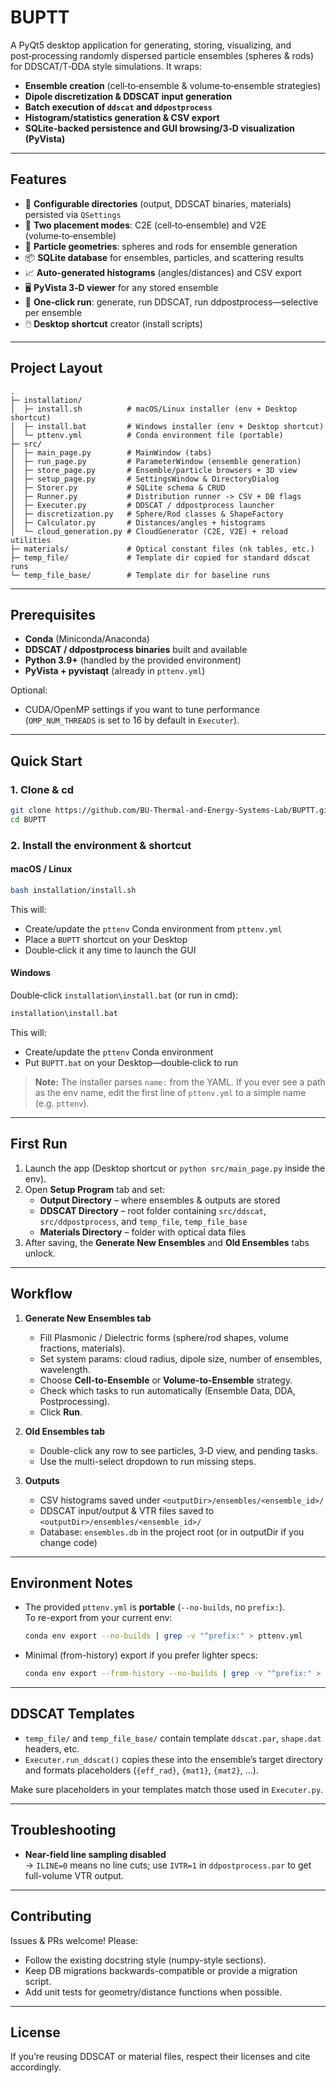 # BUPTT

A PyQt5 desktop application for generating, storing, visualizing, and post‑processing randomly dispersed particle ensembles (spheres & rods) for DDSCAT/T‑DDA style simulations. It wraps:

- **Ensemble creation** (cell‑to‑ensemble & volume‑to‑ensemble strategies)
- **Dipole discretization & DDSCAT input generation**
- **Batch execution of `ddscat` and `ddpostprocess`**
- **Histogram/statistics generation & CSV export**
- **SQLite-backed persistence and GUI browsing/3‑D visualization (PyVista)**

---

## Features

- 🔧 **Configurable directories** (output, DDSCAT binaries, materials) persisted via `QSettings`
- 🧪 **Two placement modes**: C2E (cell‑to‑ensemble) and V2E (volume‑to‑ensemble)
- 🔬 **Particle geometries**: spheres and rods for ensemble generation
- 📦 **SQLite database** for ensembles, particles, and scattering results
- 📈 **Auto-generated histograms** (angles/distances) and CSV export
- 🖥️ **PyVista 3‑D viewer** for any stored ensemble
- 🚀 **One‑click run**: generate, run DDSCAT, run ddpostprocess—selective per ensemble
- 🖱️ **Desktop shortcut** creator (install scripts)

---

## Project Layout

```
.
├─ installation/
│  ├─ install.sh          # macOS/Linux installer (env + Desktop shortcut)
│  ├─ install.bat         # Windows installer (env + Desktop shortcut)
│  └─ pttenv.yml          # Conda environment file (portable)
├─ src/
│  ├─ main_page.py        # MainWindow (tabs)
│  ├─ run_page.py         # ParameterWindow (ensemble generation)
│  ├─ store_page.py       # Ensemble/particle browsers + 3D view
│  ├─ setup_page.py       # SettingsWindow & DirectoryDialog
│  ├─ Storer.py           # SQLite schema & CRUD
│  ├─ Runner.py           # Distribution runner -> CSV + DB flags
│  ├─ Executer.py         # DDSCAT / ddpostprocess launcher
│  ├─ discretization.py   # Sphere/Rod classes & ShapeFactory
│  ├─ Calculator.py       # Distances/angles + histograms
│  └─ cloud_generation.py # CloudGenerator (C2E, V2E) + reload utilities
├─ materials/             # Optical constant files (nk tables, etc.)
├─ temp_file/             # Template dir copied for standard ddscat runs
└─ temp_file_base/        # Template dir for baseline runs
```

---

## Prerequisites

- **Conda** (Miniconda/Anaconda)
- **DDSCAT / ddpostprocess binaries** built and available
- **Python 3.9+** (handled by the provided environment)
- **PyVista + pyvistaqt** (already in `pttenv.yml`)

Optional:
- CUDA/OpenMP settings if you want to tune performance (`OMP_NUM_THREADS` is set to 16 by default in `Executer`).

---

## Quick Start

### 1. Clone & cd

```bash
git clone https://github.com/BU-Thermal-and-Energy-Systems-Lab/BUPTT.git
cd BUPTT
```

### 2. Install the environment & shortcut

#### macOS / Linux

```bash
bash installation/install.sh
```

This will:
- Create/update the `pttenv` Conda environment from `pttenv.yml`
- Place a `BUPTT` shortcut on your Desktop
- Double‑click it any time to launch the GUI

#### Windows

Double‑click `installation\install.bat` (or run in cmd):

```bat
installation\install.bat
```

This will:
- Create/update the `pttenv` Conda environment
- Put `BUPTT.bat` on your Desktop—double‑click to run

> **Note:** The installer parses `name:` from the YAML. If you ever see a path as the env name, edit the first line of `pttenv.yml` to a simple name (e.g. `pttenv`).

---

## First Run

1. Launch the app (Desktop shortcut or `python src/main_page.py` inside the env).
2. Open **Setup Program** tab and set:
   - **Output Directory** – where ensembles & outputs are stored
   - **DDSCAT Directory** – root folder containing `src/ddscat`, `src/ddpostprocess`, and `temp_file`, `temp_file_base`
   - **Materials Directory** – folder with optical data files
3. After saving, the **Generate New Ensembles** and **Old Ensembles** tabs unlock.

---

## Workflow

1. **Generate New Ensembles tab**  
   - Fill Plasmonic / Dielectric forms (sphere/rod shapes, volume fractions, materials).
   - Set system params: cloud radius, dipole size, number of ensembles, wavelength.
   - Choose **Cell-to-Ensemble** or **Volume-to-Ensemble** strategy.
   - Check which tasks to run automatically (Ensemble Data, DDA, Postprocessing).
   - Click **Run**.

2. **Old Ensembles tab**  
   - Double-click any row to see particles, 3‑D view, and pending tasks.  
   - Use the multi-select dropdown to run missing steps.

3. **Outputs**  
   - CSV histograms saved under `<outputDir>/ensembles/<ensemble_id>/`
   - DDSCAT input/output & VTR files saved to `<outputDir>/ensembles/<ensemble_id>/`
   - Database: `ensembles.db` in the project root (or in outputDir if you change code)

---

## Environment Notes

- The provided `pttenv.yml` is **portable** (`--no-builds`, no `prefix:`).  
  To re-export from your current env:
  ```bash
  conda env export --no-builds | grep -v "^prefix:" > pttenv.yml
  ```
- Minimal (from-history) export if you prefer lighter specs:
  ```bash
  conda env export --from-history --no-builds | grep -v "^prefix:" > pttenv_min.yml
  ```

---

## DDSCAT Templates

- `temp_file/` and `temp_file_base/` contain template `ddscat.par`, `shape.dat` headers, etc.
- `Executer.run_ddscat()` copies these into the ensemble’s target directory and formats placeholders (`{eff_rad}`, `{mat1}`, `{mat2}`, …).

Make sure placeholders in your templates match those used in `Executer.py`.

---

## Troubleshooting

- **Near-field line sampling disabled**  
  → `ILINE=0` means no line cuts; use `IVTR=1` in `ddpostprocess.par` to get full-volume VTR output.

---

## Contributing

Issues & PRs welcome! Please:

- Follow the existing docstring style (numpy-style sections).
- Keep DB migrations backwards-compatible or provide a migration script.
- Add unit tests for geometry/distance functions when possible.

---

## License

If you’re reusing DDSCAT or material files, respect their licenses and cite accordingly.

```
